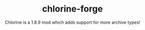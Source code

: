 <div align="center">

# chlorine-forge
Chlorine is a 1.8.9 mod which adds support for more archive types!
</div>